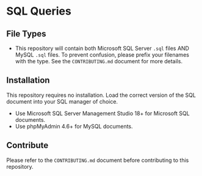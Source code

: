 # SQL Queries

## File Types

- This repository will contain both Microsoft SQL Server `.sql` files AND MySQL `.sql` files. To prevent confusion, please prefix your filenames with the type. See the `CONTRIBUTING.md` document for more details.

## Installation

This repository requires no installation. Load the correct version of the SQL document into your SQL manager of choice.

- Use Microsoft SQL Server Management Studio 18+ for Microsoft SQL documents.
- Use phpMyAdmin 4.6+ for MySQL documents.

## Contribute

Please refer to the `CONTRIBUTING.md` document before contributing to this repository.
